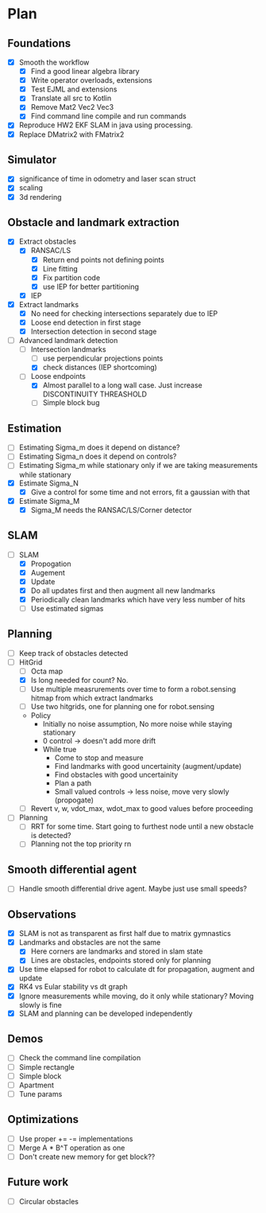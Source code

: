 # Plan

## Foundations
- [x] Smooth the workflow
    - [x] Find a good linear algebra library
    - [x] Write operator overloads, extensions
    - [x] Test EJML and extensions
    - [x] Translate all src to Kotlin
    - [x] Remove Mat2 Vec2 Vec3
    - [x] Find command line compile and run commands
- [x] Reproduce HW2 EKF SLAM in java using processing.
- [x] Replace DMatrix2 with FMatrix2

## Simulator
- [x] significance of time in odometry and laser scan struct
- [x] scaling
- [x] 3d rendering

## Obstacle and landmark extraction
- [x] Extract obstacles
    - [x] RANSAC/LS
        - [x] Return end points not defining points
        - [x] Line fitting
        - [x] Fix partition code
        - [x] use IEP for better partitioning
    - [x] IEP
- [x] Extract landmarks
    - [x] No need for checking intersections separately due to IEP
    - [x] Loose end detection in first stage
    - [x] Intersection detection in second stage
- [ ] Advanced landmark detection
    - [ ] Intersection landmarks
        - [ ] use perpendicular projections points
        - [x] check distances (IEP shortcoming)
    - [ ] Loose endpoints
        - [x] Almost parallel to a long wall case. Just increase DISCONTINUITY THREASHOLD
        - [ ] Simple block bug

## Estimation
- [ ] Estimating Sigma_m does it depend on distance?
- [ ] Estimating Sigma_n does it depend on controls?
- [ ] Estimating Sigma_m while stationary only if we are taking measurements while stationary
- [x] Estimate Sigma_N
    - [x] Give a control for some time and not errors, fit a gaussian with that
- [x] Estimate Sigma_M
    - [x] Sigma_M needs the RANSAC/LS/Corner detector

## SLAM
- [ ] SLAM
    - [x] Propogation
    - [x] Augement
    - [x] Update
    - [x] Do all updates first and then augment all new landmarks
    - [x] Periodically clean landmarks which have very less number of hits
    - [ ] Use estimated sigmas

## Planning
- [ ] Keep track of obstacles detected
- [ ] HitGrid
    - [ ] Octa map
    - [x] Is long needed for count? No.
    - [ ] Use multiple measrurements over time to form a robot.sensing hitmap from which extract landmarks
    - [ ] Use two hitgrids, one for planning one for robot.sensing
    - Policy
        - Initially no noise assumption, No more noise while staying stationary
        - 0 control -> doesn't add more drift
        - While true
            - Come to stop and measure
            - Find landmarks with good uncertainity (augment/update)
            - Find obstacles with good uncertainity
            - Plan a path
            - Small valued controls -> less noise, move very slowly (propogate)
    - [ ] Revert v, w, vdot_max, wdot_max to good values before proceeding
- [ ] Planning
    - [ ] RRT for some time. Start going to furthest node until a new obstacle is detected?
    - [ ] Planning not the top priority rn

## Smooth differential agent
- [ ] Handle smooth differential drive agent. Maybe just use small speeds?

## Observations
- [x] SLAM is not as transparent as first half due to matrix gymnastics
- [x] Landmarks and obstacles are not the same
    - [x] Here corners are landmarks and stored in slam state
    - [x] Lines are obstacles, endpoints stored only for planning
- [x] Use time elapsed for robot to calculate dt for propagation, augment and update
- [x] RK4 vs Eular stability vs dt graph
- [x] Ignore measurements while moving, do it only while stationary? Moving slowly is fine
- [x] SLAM and planning can be developed independently

## Demos
- [ ] Check the command line compilation
- [ ] Simple rectangle
- [ ] Simple block
- [ ] Apartment
- [ ] Tune params

## Optimizations
- [ ] Use proper += -= implementations
- [ ] Merge A * B^T operation as one
- [ ] Don't create new memory for get block??

## Future work
- [ ] Circular obstacles
